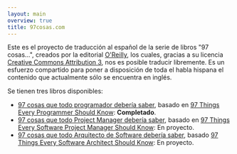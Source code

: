 ```yaml
---
layout: main
overview: true
title: 97cosas.com
---
```


Este es el proyecto de traducción al español de la serie de libros "97 cosas...", creados por la editorial [O'Reilly][1], los cuales, gracias a su licencia [Creative Commons Attribution 3][2], nos es posible traducir libremente. Es un esfuerzo compartido para poner a disposición de toda el habla hispana el contenido que actualmente sólo se encuentra en inglés.

Se tienen tres libros disponibles:

- [97 cosas que todo programador debería saber](/programador), basado en [97 Things Every Programmer Should Know][3]: **Completado**.
- [97 cosas que todo Project Manager debería saber](/pm), basado en [97 Things Every Software Project Manager Should Know][4]: En proyecto.
- [97 cosas que todo Arquitecto de Software debería saber](/as), basado [97 Things Every Software Architect Should Know][5]: En proyecto.

[1]: http://www.oreilly.com/
[2]: http://creativecommons.org/licenses/by/3.0/us/deed.es
[3]: http://programmer.97things.oreilly.com/wiki/index.php/97_Things_Every_Programmer_Should_Know
[4]: http://pm.97things.oreilly.com/wiki/index.php/Main_Page
[5]: http://softarch.97things.oreilly.com/wiki/index.php/Home_Page_for_97_Things
